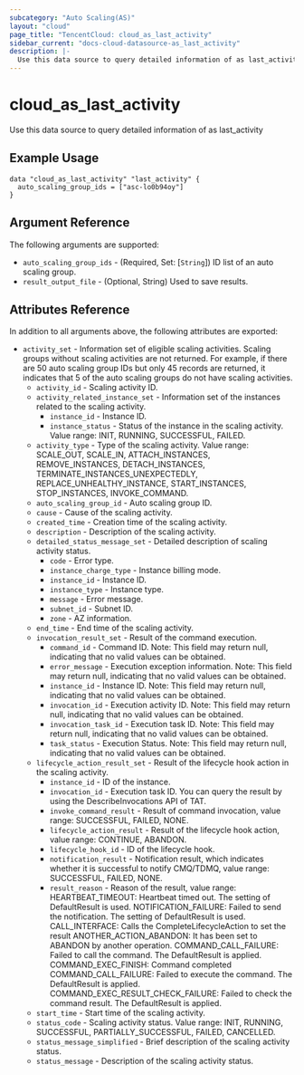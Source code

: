 ```yaml
---
subcategory: "Auto Scaling(AS)"
layout: "cloud"
page_title: "TencentCloud: cloud_as_last_activity"
sidebar_current: "docs-cloud-datasource-as_last_activity"
description: |-
  Use this data source to query detailed information of as last_activity
---
```


# cloud_as_last_activity

Use this data source to query detailed information of as last_activity

## Example Usage

```hcl
data "cloud_as_last_activity" "last_activity" {
  auto_scaling_group_ids = ["asc-lo0b94oy"]
}
```

## Argument Reference

The following arguments are supported:

* `auto_scaling_group_ids` - (Required, Set: [`String`]) ID list of an auto scaling group.
* `result_output_file` - (Optional, String) Used to save results.

## Attributes Reference

In addition to all arguments above, the following attributes are exported:

* `activity_set` - Information set of eligible scaling activities. Scaling groups without scaling activities are not returned. For example, if there are 50 auto scaling group IDs but only 45 records are returned, it indicates that 5 of the auto scaling groups do not have scaling activities.
  * `activity_id` - Scaling activity ID.
  * `activity_related_instance_set` - Information set of the instances related to the scaling activity.
    * `instance_id` - Instance ID.
    * `instance_status` - Status of the instance in the scaling activity. Value range: INIT, RUNNING, SUCCESSFUL, FAILED.
  * `activity_type` - Type of the scaling activity. Value range: SCALE_OUT, SCALE_IN, ATTACH_INSTANCES, REMOVE_INSTANCES, DETACH_INSTANCES, TERMINATE_INSTANCES_UNEXPECTEDLY, REPLACE_UNHEALTHY_INSTANCE, START_INSTANCES, STOP_INSTANCES, INVOKE_COMMAND.
  * `auto_scaling_group_id` - Auto scaling group ID.
  * `cause` - Cause of the scaling activity.
  * `created_time` - Creation time of the scaling activity.
  * `description` - Description of the scaling activity.
  * `detailed_status_message_set` - Detailed description of scaling activity status.
    * `code` - Error type.
    * `instance_charge_type` - Instance billing mode.
    * `instance_id` - Instance ID.
    * `instance_type` - Instance type.
    * `message` - Error message.
    * `subnet_id` - Subnet ID.
    * `zone` - AZ information.
  * `end_time` - End time of the scaling activity.
  * `invocation_result_set` - Result of the command execution.
    * `command_id` - Command ID. Note: This field may return null, indicating that no valid values can be obtained.
    * `error_message` - Execution exception information. Note: This field may return null, indicating that no valid values can be obtained.
    * `instance_id` - Instance ID. Note: This field may return null, indicating that no valid values can be obtained.
    * `invocation_id` - Execution activity ID. Note: This field may return null, indicating that no valid values can be obtained.
    * `invocation_task_id` - Execution task ID. Note: This field may return null, indicating that no valid values can be obtained.
    * `task_status` - Execution Status. Note: This field may return null, indicating that no valid values can be obtained.
  * `lifecycle_action_result_set` - Result of the lifecycle hook action in the scaling activity.
    * `instance_id` - ID of the instance.
    * `invocation_id` - Execution task ID. You can query the result by using the DescribeInvocations API of TAT.
    * `invoke_command_result` - Result of command invocation, value range: SUCCESSFUL, FAILED, NONE.
    * `lifecycle_action_result` - Result of the lifecycle hook action, value range: CONTINUE, ABANDON.
    * `lifecycle_hook_id` - ID of the lifecycle hook.
    * `notification_result` - Notification result, which indicates whether it is successful to notify CMQ/TDMQ, value range: SUCCESSFUL, FAILED, NONE.
    * `result_reason` - Reason of the result, value range: HEARTBEAT_TIMEOUT: Heartbeat timed out. The setting of DefaultResult is used. NOTIFICATION_FAILURE: Failed to send the notification. The setting of DefaultResult is used. CALL_INTERFACE: Calls the CompleteLifecycleAction to set the result ANOTHER_ACTION_ABANDON: It has been set to ABANDON by another operation. COMMAND_CALL_FAILURE: Failed to call the command. The DefaultResult is applied. COMMAND_EXEC_FINISH: Command completed COMMAND_CALL_FAILURE: Failed to execute the command. The DefaultResult is applied. COMMAND_EXEC_RESULT_CHECK_FAILURE: Failed to check the command result. The DefaultResult is applied.
  * `start_time` - Start time of the scaling activity.
  * `status_code` - Scaling activity status. Value range: INIT, RUNNING, SUCCESSFUL, PARTIALLY_SUCCESSFUL, FAILED, CANCELLED.
  * `status_message_simplified` - Brief description of the scaling activity status.
  * `status_message` - Description of the scaling activity status.


